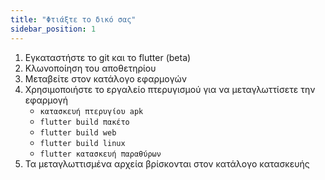 ```yaml
---
title: "Φτιάξτε το δικό σας"
sidebar_position: 1
---
```


1. Εγκαταστήστε το git και το flutter (beta)
2. Κλωνοποίηση του αποθετηρίου
3. Μεταβείτε στον κατάλογο εφαρμογών
4. Χρησιμοποιήστε το εργαλείο πτερυγισμού για να μεταγλωττίσετε την εφαρμογή
   * `κατασκευή πτερυγίου apk`
   * `flutter build πακέτο`
   * `flutter build web`
   * `flutter build linux`
   * `flutter κατασκευή παραθύρων`
5. Τα μεταγλωττισμένα αρχεία βρίσκονται στον κατάλογο κατασκευής
